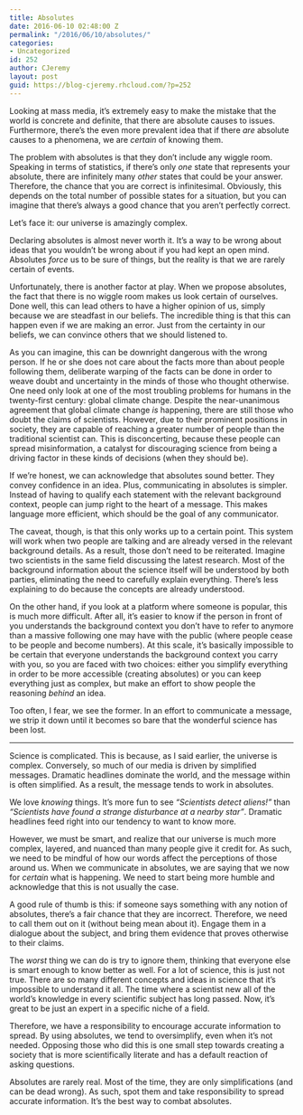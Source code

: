 ```yaml
---
title: Absolutes
date: 2016-06-10 02:48:00 Z
permalink: "/2016/06/10/absolutes/"
categories:
- Uncategorized
id: 252
author: CJeremy
layout: post
guid: https://blog-cjeremy.rhcloud.com/?p=252
---
```


Looking at mass media, it&#8217;s extremely easy to make the mistake that the world is concrete and definite, that there are absolute causes to issues. Furthermore, there&#8217;s the even more prevalent idea that if there _are_ absolute causes to a phenomena, we are _certain_ of knowing them.

The problem with absolutes is that they don&#8217;t include any wiggle room. Speaking in terms of statistics, if there&#8217;s only _one_ state that represents your absolute, there are infinitely many _other_ states that could be your answer. Therefore, the chance that you are correct is infinitesimal. Obviously, this depends on the total number of possible states for a situation, but you can imagine that there&#8217;s always a good chance that you aren&#8217;t perfectly correct.

Let&#8217;s face it: our universe is amazingly complex.

Declaring absolutes is almost never worth it. It&#8217;s a way to be wrong about ideas that you wouldn&#8217;t be wrong about if you had kept an open mind. Absolutes _force_ us to be sure of things, but the reality is that we are rarely certain of events.

Unfortunately, there is another factor at play. When we propose absolutes, the fact that there is no wiggle room makes us look certain of ourselves. Done well, this can lead others to have a higher opinion of us, simply because we are steadfast in our beliefs. The incredible thing is that this can happen even if we are making an error. Just from the certainty in our beliefs, we can convince others that we should listened to.

As you can imagine, this can be downright dangerous with the wrong person. If he or she does not care about the facts more than about people following them, deliberate warping of the facts can be done in order to weave doubt and uncertainty in the minds of those who thought otherwise. One need only look at one of the most troubling problems for humans in the twenty-first century: global climate change. Despite the near-unanimous agreement that global climate change _is_ happening, there are still those who doubt the claims of scientists. However, due to their prominent positions in society, they are capable of reaching a greater number of people than the traditional scientist can. This is disconcerting, because these people can spread misinformation, a catalyst for discouraging science from being a driving factor in these kinds of decisions (when they should be).

If we&#8217;re honest, we can acknowledge that absolutes sound better. They convey confidence in an idea. Plus, communicating in absolutes is simpler. Instead of having to qualify each statement with the relevant background context, people can jump right to the heart of a message. This makes language more efficient, which should be the goal of any communicator.

The caveat, though, is that this only works up to a certain point. This system will work when two people are talking and are already versed in the relevant background details. As a result, those don&#8217;t need to be reiterated. Imagine two scientists in the same field discussing the latest research. Most of the background information about the science itself will be understood by both parties, eliminating the need to carefully explain everything. There&#8217;s less explaining to do because the concepts are already understood.

On the other hand, if you look at a platform where someone is popular, this is much more difficult. After all, it&#8217;s easier to know if the person in front of you understands the background context you don&#8217;t have to refer to anymore than a massive following one may have with the public (where people cease to be people and become numbers). At this scale, it&#8217;s basically impossible to be certain that everyone understands the background context you carry with you, so you are faced with two choices: either you simplify everything in order to be more accessible (creating absolutes) or you can keep everything just as complex, but make an effort to show people the reasoning _behind_ an idea.

Too often, I fear, we see the former. In an effort to communicate a message, we strip it down until it becomes so bare that the wonderful science has been lost.

* * *

Science is complicated. This is because, as I said earlier, the universe is complex. Conversely, so much of our media is driven by simplified messages. Dramatic headlines dominate the world, and the message within is often simplified. As a result, the message tends to work in absolutes.

We love _knowing_ things. It&#8217;s more fun to see _&#8220;Scientists detect aliens!&#8221;_ than _&#8220;Scientists have found a strange disturbance at a nearby star&#8221;_. Dramatic headlines feed right into our tendency to want to know more.

However, we must be smart, and realize that our universe is much more complex, layered, and nuanced than many people give it credit for. As such, we need to be mindful of how our words affect the perceptions of those around us. When we communicate in absolutes, we are saying that we now for _certain_ what is happening. We need to start being more humble and acknowledge that this is not usually the case.

A good rule of thumb is this: if someone says something with any notion of absolutes, there&#8217;s a fair chance that they are incorrect. Therefore, we need to call them out on it (without being mean about it). Engage them in a dialogue about the subject, and bring them evidence that proves otherwise to their claims.

The _worst_ thing we can do is try to ignore them, thinking that everyone else is smart enough to know better as well. For a lot of science, this is just not true. There are so many different concepts and ideas in science that it&#8217;s impossible to understand it all. The time where a scientist new all of the world&#8217;s knowledge in every scientific subject has long passed. Now, it&#8217;s great to be just an expert in a specific niche of a field.

Therefore, we have a responsibility to encourage accurate information to spread. By using absolutes, we tend to oversimplify, even when it&#8217;s not needed. Opposing those who did this is one small step towards creating a society that is more scientifically literate and has a default reaction of asking questions.

Absolutes are rarely real. Most of the time, they are only simplifications (and can be dead wrong). As such, spot them and take responsibility to spread accurate information. It&#8217;s the best way to combat absolutes.